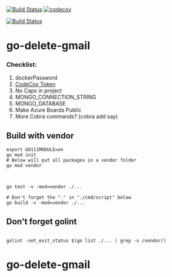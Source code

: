 


[![Build Status](https://travis-ci.org/mchirico/go-delete-gmail.svg?branch=master)](https://travis-ci.org/mchirico/go-delete-gmail)
[![codecov](https://codecov.io/gh/mchirico/go-delete-gmail/branch/master/graph/badge.svg)](https://codecov.io/gh/mchirico/go-delete-gmail)

[![Build Status](https://mchirico.visualstudio.com/go-delete-gmail/_apis/build/status/mchirico.go-delete-gmail?branchName=master)](https://mchirico.visualstudio.com/go-delete-gmail/_build/latest?definitionId=9&branchName=master)


# go-delete-gmail



### Checklist:

1. dockerPassword
2. [CodeCov Token](https://codecov.io/gh/mchirico)
3. No Caps in project
4. MONGO_CONNECTION_STRING
5. MONGO_DATABASE 
6. Make Azure Boards Public
7. More Cobra commands? (cobra add say)



## Build with vendor
```
export GO111MODULE=on
go mod init
# Below will put all packages in a vendor folder
go mod vendor



go test -v -mod=vendor ./...

# Don't forget the "." in "./cmd/script" below
go build -v -mod=vendor ./...
```


## Don't forget golint

```

golint -set_exit_status $(go list ./... | grep -v /vendor/)

```


# go-delete-gmail

